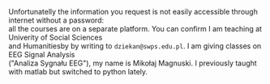 Unfortunatelly the information you request is not easily accessible through internet without a password:  
all the courses are on a separate platform. You can confirm I am teaching at Univerity of Social Sciences  
and Humanitiesby by writing to `dziekan@swps.edu.pl`. I am giving classes on EEG Signal Analysis  
("Analiza Sygnału EEG"), my name is Mikołaj Magnuski. I previously taught with matlab but switched to python lately.
